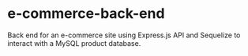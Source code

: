 # e-commerce-back-end
Back end for an e-commerce site using Express.js API and Sequelize to interact with a MySQL product database.
